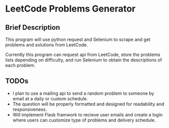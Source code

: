 # LeetCode Problems Generator

## Brief Description 

This program will use python request and Selenium to scrape and get problems and solutions from LeetCode.

Currently this program can request api from LeetCode, store the problems lists depending on difficulty, and run Selenium to obtain the descriptions of each problem.

## TODOs
- I plan to use a mailing api to send a random problem to someone by email at a daily or custom schedule.
- The question will be properly formatted and designed for readability and responsiveness. 
- Will implement Flask framwork to recieve user emails and create a login where users can customize type of problems and delivery schedule. 
